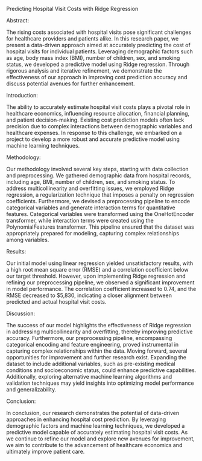 Predicting Hospital Visit Costs with Ridge Regression

Abstract:

The rising costs associated with hospital visits pose significant challenges for healthcare providers and patients alike. In this research paper, we present a data-driven approach aimed at accurately predicting the cost of hospital visits for individual patients. Leveraging demographic factors such as age, body mass index (BMI), number of children, sex, and smoking status, we developed a predictive model using Ridge regression. Through rigorous analysis and iterative refinement, we demonstrate the effectiveness of our approach in improving cost prediction accuracy and discuss potential avenues for further enhancement.

Introduction:

The ability to accurately estimate hospital visit costs plays a pivotal role in healthcare economics, influencing resource allocation, financial planning, and patient decision-making. Existing cost prediction models often lack precision due to complex interactions between demographic variables and healthcare expenses. In response to this challenge, we embarked on a project to develop a more robust and accurate predictive model using machine learning techniques.

Methodology:

Our methodology involved several key steps, starting with data collection and preprocessing. We gathered demographic data from hospital records, including age, BMI, number of children, sex, and smoking status. To address multicollinearity and overfitting issues, we employed Ridge regression, a regularization technique that imposes a penalty on regression coefficients. Furthermore, we devised a preprocessing pipeline to encode categorical variables and generate interaction terms for quantitative features. Categorical variables were transformed using the OneHotEncoder transformer, while interaction terms were created using the PolynomialFeatures transformer. This pipeline ensured that the dataset was appropriately prepared for modeling, capturing complex relationships among variables.

Results:

Our initial model using linear regression yielded unsatisfactory results, with a high root mean square error (RMSE) and a correlation coefficient below our target threshold. However, upon implementing Ridge regression and refining our preprocessing pipeline, we observed a significant improvement in model performance. The correlation coefficient increased to 0.74, and the RMSE decreased to $5,830, indicating a closer alignment between predicted and actual hospital visit costs.

Discussion:

The success of our model highlights the effectiveness of Ridge regression in addressing multicollinearity and overfitting, thereby improving predictive accuracy. Furthermore, our preprocessing pipeline, encompassing categorical encoding and feature engineering, proved instrumental in capturing complex relationships within the data.
Moving forward, several opportunities for improvement and further research exist. Expanding the dataset to include additional variables, such as pre-existing medical conditions and socioeconomic status, could enhance predictive capabilities. Additionally, exploring alternative machine learning algorithms and validation techniques may yield insights into optimizing model performance and generalizability.

Conclusion:

In conclusion, our research demonstrates the potential of data-driven approaches in enhancing hospital cost prediction. By leveraging demographic factors and machine learning techniques, we developed a predictive model capable of accurately estimating hospital visit costs. As we continue to refine our model and explore new avenues for improvement, we aim to contribute to the advancement of healthcare economics and ultimately improve patient care.


